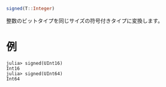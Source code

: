 ```julia
signed(T::Integer)
```

整数のビットタイプを同じサイズの符号付きタイプに変換します。

# 例

```jldoctest
julia> signed(UInt16)
Int16
julia> signed(UInt64)
Int64
```
